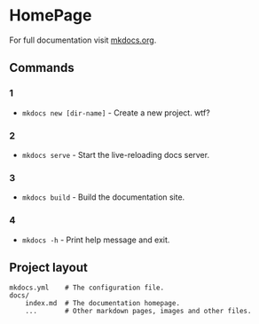 # HomePage

For full documentation visit [mkdocs.org](https://www.mkdocs.org).

## Commands
### 1
* `mkdocs new [dir-name]` - Create a new project. wtf?
### 2
* `mkdocs serve` - Start the live-reloading docs server.
### 3
* `mkdocs build` - Build the documentation site.
### 4
* `mkdocs -h` - Print help message and exit.

## Project layout

    mkdocs.yml    # The configuration file.
    docs/
        index.md  # The documentation homepage.
        ...       # Other markdown pages, images and other files.
